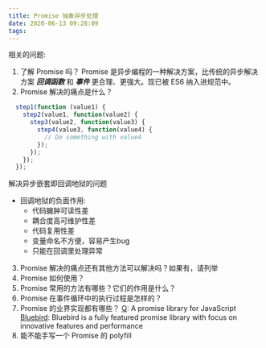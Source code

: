 ```yaml
---
title: Promise 抽象异步处理
date: 2020-06-13 09:28:09
tags:
---
```


相关的问题:
1. 了解 Promise 吗？
  Promise 是异步编程的一种解决方案，比传统的异步解决方案 ***回调函数*** 和 ***事件*** 更合理、更强大。现已被 ES6 纳入进规范中。
2. Promise 解决的痛点是什么？
  ```javascript
    step1(function (value1) {
      step2(value1, function(value2) {
        step3(value2, function(value3) {
          step4(value3, function(value4) {
            // Do something with value4
          });
        });
      });
    });
  ```
  解决异步嵌套即回调地狱的问题
  - 回调地狱的负面作用:
    + 代码臃肿可读性差
    + 耦合度高可维护性差
    + 代码复用性差
    + 变量命名不方便，容易产生bug
    + 只能在回调里处理异常
3. Promise 解决的痛点还有其他方法可以解决吗？如果有，请列举
4. Promise 如何使用？
5. Promise 常用的方法有哪些？它们的作用是什么？
6. Promise 在事件循环中的执行过程是怎样的？
7. Promise 的业界实现都有哪些？
  [Q](https://github.com/kriskowal/q): A promise library for JavaScript
  [Bluebird](https://github.com/petkaantonov/bluebird): Bluebird is a fully featured promise library with focus on innovative features and performance
8. 能不能手写一个 Promise 的 polyfill
